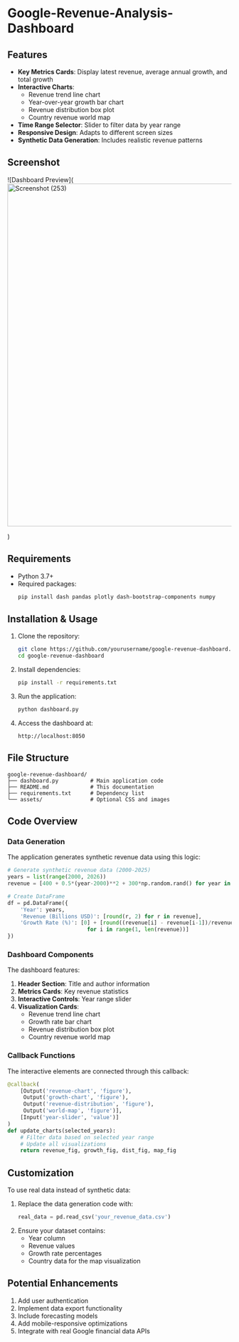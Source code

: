 # Google-Revenue-Analysis-Dashboard

## Features
- **Key Metrics Cards**: Display latest revenue, average annual growth, and total growth
- **Interactive Charts**:
  - Revenue trend line chart
  - Year-over-year growth bar chart
  - Revenue distribution box plot
  - Country revenue world map
- **Time Range Selector**: Slider to filter data by year range
- **Responsive Design**: Adapts to different screen sizes
- **Synthetic Data Generation**: Includes realistic revenue patterns

## Screenshot
![Dashboard Preview](
<img width="1366" height="768" alt="Screenshot (253)" src="https://github.com/user-attachments/assets/abc84ed3-e792-43ba-8ad7-66ae51cea205" />

)

## Requirements
- Python 3.7+
- Required packages:
  ```bash
  pip install dash pandas plotly dash-bootstrap-components numpy
  ```

## Installation & Usage
1. Clone the repository:
   ```bash
   git clone https://github.com/yourusername/google-revenue-dashboard.git
   cd google-revenue-dashboard
   ```
2. Install dependencies:
   ```bash
   pip install -r requirements.txt
   ```
3. Run the application:
   ```bash
   python dashboard.py
   ```
4. Access the dashboard at:
   ```
   http://localhost:8050
   ```

## File Structure
```
google-revenue-dashboard/
├── dashboard.py          # Main application code
├── README.md             # This documentation
├── requirements.txt      # Dependency list
└── assets/               # Optional CSS and images
```

## Code Overview

### Data Generation
The application generates synthetic revenue data using this logic:
```python
# Generate synthetic revenue data (2000-2025)
years = list(range(2000, 2026))
revenue = [400 + 0.5*(year-2000)**2 + 300*np.random.rand() for year in years]

# Create DataFrame
df = pd.DataFrame({
    'Year': years,
    'Revenue (Billions USD)': [round(r, 2) for r in revenue],
    'Growth Rate (%)': [0] + [round((revenue[i] - revenue[i-1])/revenue[i-1]*100, 2) 
                         for i in range(1, len(revenue))]
})
```

### Dashboard Components
The dashboard features:
1. **Header Section**: Title and author information
2. **Metrics Cards**: Key revenue statistics
3. **Interactive Controls**: Year range slider
4. **Visualization Cards**:
   - Revenue trend line chart
   - Growth rate bar chart
   - Revenue distribution box plot
   - Country revenue world map

### Callback Functions
The interactive elements are connected through this callback:
```python
@callback(
    [Output('revenue-chart', 'figure'),
     Output('growth-chart', 'figure'),
     Output('revenue-distribution', 'figure'),
     Output('world-map', 'figure')],
    [Input('year-slider', 'value')]
)
def update_charts(selected_years):
    # Filter data based on selected year range
    # Update all visualizations
    return revenue_fig, growth_fig, dist_fig, map_fig
```

## Customization
To use real data instead of synthetic data:
1. Replace the data generation code with:
   ```python
   real_data = pd.read_csv('your_revenue_data.csv')
   ```
2. Ensure your dataset contains:
   - Year column
   - Revenue values
   - Growth rate percentages
   - Country data for the map visualization

## Potential Enhancements
1. Add user authentication
2. Implement data export functionality
3. Include forecasting models
4. Add mobile-responsive optimizations
5. Integrate with real Google financial data APIs
